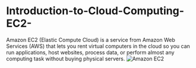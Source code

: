 # Introduction-to-Cloud-Computing-EC2-
Amazon EC2 (Elastic Compute Cloud) is a service from Amazon Web Services (AWS) that lets you rent virtual computers in the cloud so you can run applications, host websites, process data, or perform almost any computing task without buying physical servers.
![Amazon EC2](https://github.com/user-attachments/assets/f9a34f6c-2b6f-40c3-9a2d-854457966159)
